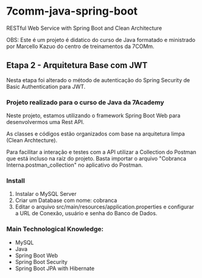 # 7comm-java-spring-boot
RESTful Web Service with Spring Boot and Clean Architecture

OBS: Este é um projeto é didatico do curso de Java formatado e ministrado por Marcello Kazuo do centro de treinamentos da 7COMm.

## Etapa 2 - Arquitetura Base com JWT ##
Nesta etapa foi alterado o método de autenticação do Spring Security de Basic Authentication para JWT. 

### Projeto realizado para o curso de Java da 7Academy ###
Neste projeto, estamos utilizando o framework Spring Boot Web para desenvolvermos uma Rest API.

As classes e códigos estão organizados com base na arquitetura limpa (Clean Archtecture).

Para facilitar a interação e testes com a API utilizar a Collection do Postman que está incluso na raíz do projeto. Basta importar o arquivo "Cobranca Interna.postman_collection" no aplicativo do Postman.

### Install ###
1. Instalar o MySQL Server
2. Criar um Database com nome: cobranca
3. Editar o arquivo src/main/resources/application.properties e configurar a URL de Conexão, usuário e senha do Banco de Dados.

### Main Technological Knowledge: ###
- MySQL
- Java
- Spring Boot Web
- Spring Boot Security
- Spring Boot JPA with Hibernate

